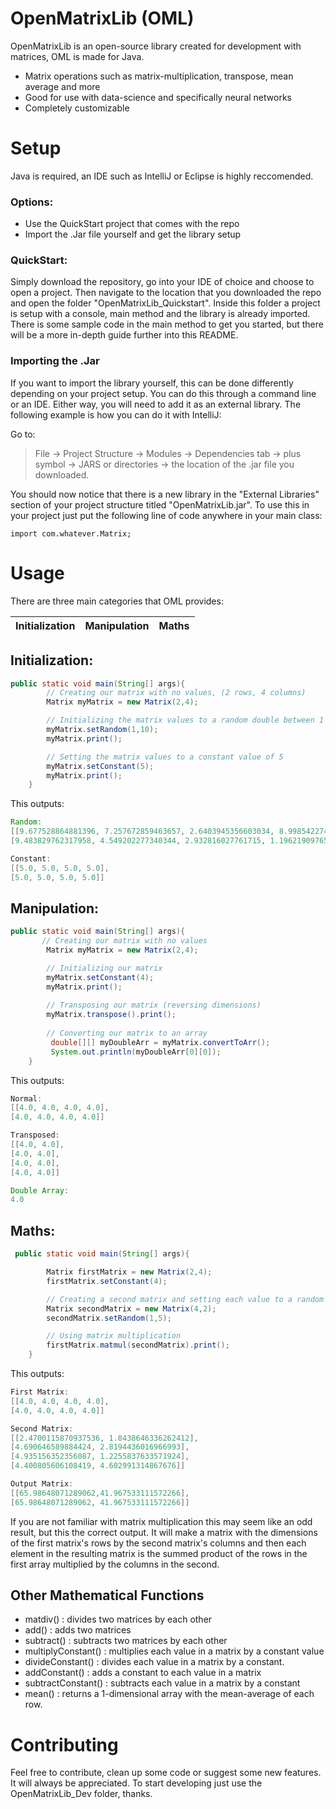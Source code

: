 # OpenMatrixLib (OML)

OpenMatrixLib is an open-source library created for development with matrices, OML is made for Java.

  - Matrix operations such as matrix-multiplication, transpose, mean average and more
  - Good for use with data-science and specifically neural networks
  - Completely customizable

# Setup

Java is required, an IDE such as IntelliJ or Eclipse is highly reccomended.

### Options:
- Use the QuickStart project that comes with the repo
- Import the .Jar file yourself and get the library setup

### QuickStart:
Simply download the repository, go into your IDE of choice and choose to open a project. Then navigate to the location that you downloaded
the repo and open the folder "OpenMatrixLib_Quickstart". Inside this folder a project is setup with a console, main method and the library
is already imported. There is some sample code in the main method to get you started, but there will be a more in-depth guide further into
this README.

### Importing the .Jar
If you want to import the library yourself, this can be done differently depending on your project setup. You can do this through a 
command line or an IDE. Either way, you will need to add it as an external library. The following example is how you can do it with 
IntelliJ:

Go to:
>File -> Project Structure -> Modules -> Dependencies tab -> plus symbol -> JARS or directories -> the location of the .jar file
>you downloaded.

You should now notice that there is a new library in the "External Libraries" section of your project structure titled "OpenMatrixLib.jar".
To use this in your project just put the following line of code anywhere in your main class:
```
import com.whatever.Matrix;
```
# Usage
There are three main categories that OML provides:

Initialization | Manipulation   | Maths
-------------- | -------------- |------

## Initialization:
```java
public static void main(String[] args){
        // Creating our matrix with no values, (2 rows, 4 columns)
        Matrix myMatrix = new Matrix(2,4);

        // Initializing the matrix values to a random double between 1 and 10
        myMatrix.setRandom(1,10);
        myMatrix.print();

        // Setting the matrix values to a constant value of 5
        myMatrix.setConstant(5);
        myMatrix.print();
    }
```
This outputs:
```java
Random:
[[9.677528864881396, 7.257672859463657, 2.6403945356603034, 8.998542274995973],
[9.483829762317958, 4.549202277340344, 2.932816027761715, 1.1962190976523979]]

Constant:
[[5.0, 5.0, 5.0, 5.0], 
[5.0, 5.0, 5.0, 5.0]]

```
## Manipulation:
```java
public static void main(String[] args){
       // Creating our matrix with no values
        Matrix myMatrix = new Matrix(2,4);

        // Initializing our matrix
        myMatrix.setConstant(4);
        myMatrix.print();
        
        // Transposing our matrix (reversing dimensions)
        myMatrix.transpose().print();
        
        // Converting our matrix to an array
         double[][] myDoubleArr = myMatrix.convertToArr();
         System.out.println(myDoubleArr[0][0]);
    }
```
This outputs:
```java
Normal:
[[4.0, 4.0, 4.0, 4.0],
[4.0, 4.0, 4.0, 4.0]]

Transposed:
[[4.0, 4.0],
[4.0, 4.0],
[4.0, 4.0],
[4.0, 4.0]]

Double Array:
4.0
```

## Maths:
```Java
 public static void main(String[] args){

        Matrix firstMatrix = new Matrix(2,4);
        firstMatrix.setConstant(4);

        // Creating a second matrix and setting each value to a random double between 1 and 5
        Matrix secondMatrix = new Matrix(4,2);
        secondMatrix.setRandom(1,5);

        // Using matrix multiplication
        firstMatrix.matmul(secondMatrix).print();
    }
```
This outputs:
```java
First Matrix:
[[4.0, 4.0, 4.0, 4.0],
[4.0, 4.0, 4.0, 4.0]]

Second Matrix:
[[2.4700115870937536, 1.8438646336262412],
[4.690646589884424, 2.8194436016966993],
[4.935156352356087, 1.2255837633571924],
[4.400805606108419, 4.602991314867676]]

Output Matrix:
[[65.98648071289062,41.967533111572266],
[65.98648071289062, 41.967533111572266]]
```
If you are not familiar with matrix multiplication this may seem like an odd result, but this the correct output. It will make a matrix
with the dimensions of the first matrix's rows by the second matrix's columns and then each element in the resulting matrix is the summed product of the rows in the first array multiplied by the columns in the second.

## Other Mathematical Functions
- matdiv() : divides two matrices by each other
- add() : adds two matrices
- subtract() : subtracts two matrices by each other
- multiplyConstant() : multiplies each value in a matrix by a constant value
- divideConstant() : divides each value in a matrix by a constant.
- addConstant() : adds a constant to each value in a matrix
- subtractConstant() : subtracts each value in a matrix by a constant
- mean() : returns a 1-dimensional array with the mean-average of each row.

# Contributing
Feel free to contribute, clean up some code or suggest some new features. It will always be appreciated. To start developing
just use the OpenMatrixLib_Dev folder, thanks.

